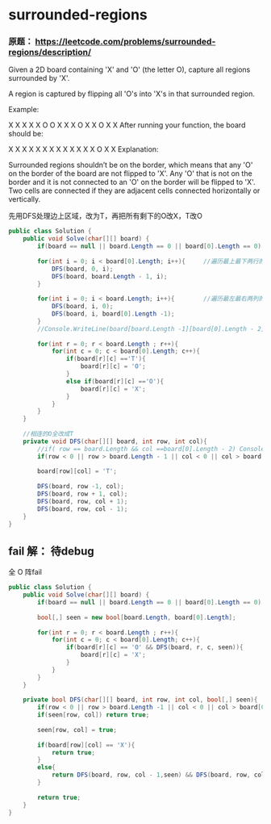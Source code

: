 # surrounded-regions

### 原题： https://leetcode.com/problems/surrounded-regions/description/

Given a 2D board containing 'X' and 'O' (the letter O), capture all regions surrounded by 'X'.

A region is captured by flipping all 'O's into 'X's in that surrounded region.

Example:

X X X X
X O O X
X X O X
X O X X
After running your function, the board should be:

X X X X
X X X X
X X X X
X O X X
Explanation:

Surrounded regions shouldn’t be on the border, which means that any 'O' on the border of the board are not flipped to 'X'. Any 'O' that is not on the border and it is not connected to an 'O' on the border will be flipped to 'X'. Two cells are connected if they are adjacent cells connected horizontally or vertically.

先用DFS处理边上区域，改为T，再把所有剩下的O改X，T改O


```c#
public class Solution {
    public void Solve(char[][] board) {
        if(board == null || board.Length == 0 || board[0].Length == 0) return;
        
        for(int i = 0; i < board[0].Length; i++){     //遍历最上最下两行的列
            DFS(board, 0, i);
            DFS(board, board.Length - 1, i);
        }
        
        for(int i = 0; i < board.Length; i++){        //遍历最左最右两列的行
            DFS(board, i, 0);
            DFS(board, i, board[0].Length -1);
        }
        //Console.WriteLine(board[board.Length -1][board[0].Length - 2]);
        
        for(int r = 0; r < board.Length ; r++){
            for(int c = 0; c < board[0].Length; c++){
                if(board[r][c] =='T'){
                    board[r][c] = 'O';
                }
                else if(board[r][c] =='O'){
                    board[r][c] = 'X';
                }
            }
        }
    }
    
    //相连的O全改成T
    private void DFS(char[][] board, int row, int col){                                   
        //if( row == board.Length && col ==board[0].Length - 2) Console.WriteLine("GO");
        if(row < 0 || row > board.Length - 1 || col < 0 || col > board[0].Length - 1 || board[row][col] != 'O') return;
        
        board[row][col] = 'T';
        
        DFS(board, row -1, col);
        DFS(board, row + 1, col);
        DFS(board, row, col + 1);
        DFS(board, row, col - 1);
    }
}

```


## fail 解： 待debug

全 O 阵fail

```c#
public class Solution {
    public void Solve(char[][] board) {
        if(board == null || board.Length == 0 || board[0].Length == 0) return;
        
        bool[,] seen = new bool[board.Length, board[0].Length];
        
        for(int r = 0; r < board.Length ; r++){
            for(int c = 0; c < board[0].Length; c++){
                if(board[r][c] == 'O' && DFS(board, r, c, seen)){
                    board[r][c] = 'X';
                }
            }
        }
    }
    
    private bool DFS(char[][] board, int row, int col, bool[,] seen){
        if(row < 0 || row > board.Length -1 || col < 0 || col > board[0].Length -1) return false;
        if(seen[row, col]) return true;
        
        seen[row, col] = true;
                
        if(board[row][col] == 'X'){
            return true;
        }
        else{
            return DFS(board, row, col - 1,seen) && DFS(board, row, col + 1, seen) && DFS(board, row - 1, col, seen) && DFS(board, row + 1, col,seen);
        }
        
        return true;
    }
}
```






